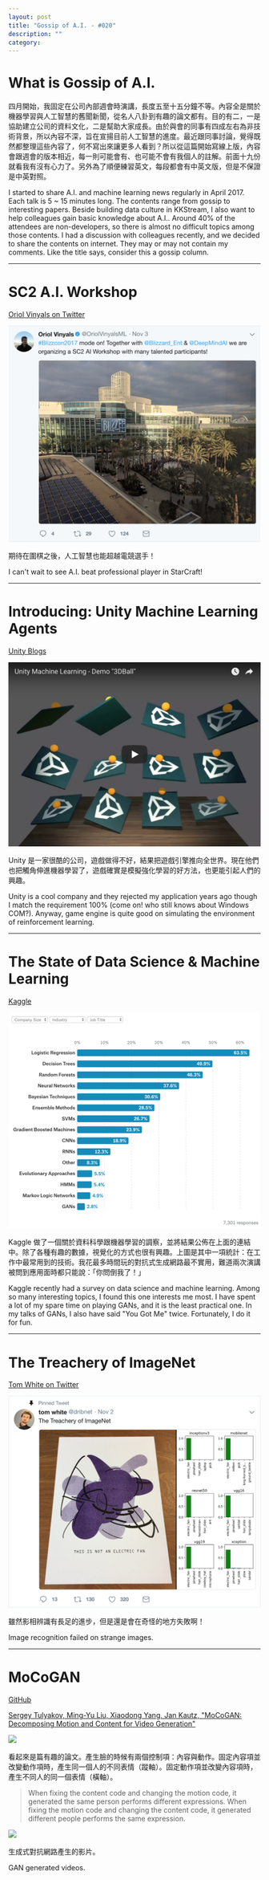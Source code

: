 ```yaml
---
layout: post
title: "Gossip of A.I. - #020"
description: ""
category:
---
```


# What is Gossip of A.I.

四月開始，我固定在公司內部週會時演講，長度五至十五分鐘不等。內容全是關於機器學習與人工智慧的舊聞新聞，從名人八卦到有趣的論文都有。目的有二，一是協助建立公司的資料文化，二是幫助大家成長。由於與會的同事有四成左右為非技術背景，所以內容不深，旨在宣揚目前人工智慧的進度。最近跟同事討論，覺得既然都整理這些內容了，何不寫出來讓更多人看到？所以從這篇開始寫線上版，內容會跟週會的版本相近，每一則可能會有、也可能不會有我個人的註解。前面十九份就看我有沒有心力了。另外為了順便練習英文，每段都會有中英文版，但是不保證是中英對照。

I started to share A.I. and machine learning news regularly in April 2017. Each talk is 5 ~ 15 minutes long. The contents range from gossip to interesting papers. Beside building data culture in KKStream, I also want to help colleagues gain basic knowledge about A.I.. Around 40% of the attendees are non-developers, so there is almost no difficult topics among those contents. I had a discussion with colleagues recently, and we decided to share the contents on internet. They may or may not contain my comments. Like the title says, consider this a gossip column.

---

# SC2 A.I. Workshop

[Oriol Vinyals on Twitter](https://twitter.com/OriolVinyalsML/status/926466086857457665)

![](/assets/images/post-20171113-gossip-of-ai-020-00.png)

期待在圍棋之後，人工智慧也能超越電競選手！

I can't wait to see A.I. beat professional player in StarCraft!

---

# Introducing: Unity Machine Learning Agents

[Unity Blogs](https://blogs.unity3d.com/2017/09/19/introducing-unity-machine-learning-agents/)

[![](/assets/images/post-20171113-gossip-of-ai-020-01.png)](https://youtu.be/fq0JBaiCYNA)

Unity 是一家很酷的公司，遊戲做得不好，結果把遊戲引擎推向全世界。現在他們也把觸角伸進機器學習了，遊戲確實是模擬強化學習的好方法，也更能引起人們的興趣。

Unity is a cool company and they rejected my application years ago though I match the requirement 100% (come on! who still knows about Windows COM?). Anyway, game engine is quite good on simulating the environment of reinforcement learning.

---

# The State of Data Science & Machine Learning

[Kaggle](https://www.kaggle.com/surveys/2017)

![](/assets/images/post-20171113-gossip-of-ai-020-02.png)

Kaggle 做了一個關於資料科學跟機器學習的調察，並將結果公佈在上面的連結中。除了各種有趣的數據，視覺化的方式也很有興趣。上圖是其中一項統計：在工作中最常用到的技術。我花最多時間玩的對抗式生成網路最不實用，難道兩次演講被問到應用面時都只能說：「你問倒我了！」

Kaggle recently had a survey on data science and machine learning. Among so many interesting topics, I found this one interests me most. I have spent a lot of my spare time on playing GANs, and it is the least practical one. In my talks of GANs, I also have said "You Got Me" twice. Fortunately, I do it for fun.

---

# The Treachery of ImageNet

[Tom White on Twitter](https://twitter.com/dribnet/status/925871135849193472)

![](/assets/images/post-20171113-gossip-of-ai-020-03.png)

雖然影相辨識有長足的進步，但是還是會在奇怪的地方失敗啊！

Image recognition failed on strange images.

---

# MoCoGAN

[GitHub](https://github.com/sergeytulyakov/mocogan)

[Sergey Tulyakov, Ming-Yu Liu, Xiaodong Yang, Jan Kautz, "MoCoGAN: Decomposing Motion and Content for Video Generation"](https://arxiv.org/abs/1707.04993)

![](/assets/images/post-20171113-gossip-of-ai-020-04.gif)

看起來是篇有趣的論文。產生臉的時候有兩個控制項：內容與動作。固定內容項並改變動作項時，產生同一個人的不同表情（蹤軸）。固定動作項並改變內容項時，產生不同人的同一個表情（橫軸）。

> When fixing the content code and changing the motion code, it generated the same person performs different expressions. When fixing the motion code and changing the content code, it generated different people performs the same expression.

![](/assets/images/post-20171113-gossip-of-ai-020-05.gif)

生成式對抗網路產生的影片。

GAN generated videos.
